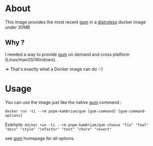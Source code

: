 # About

This image provides the most recent [gum](https://github.com/charmbracelet/gum) in a [distroless](https://github.com/GoogleContainerTools/distroless) docker image under 30MB

## Why ?

I needed a way to provide [gum](https://github.com/charmbracelet/gum) on demand and cross platform (Linux/maxOS/Windows).

=> That's exactly what a Docker image can do :-)

# Usage

You can use the image just like the native [gum](https://github.com/charmbracelet/gum) command :

```
docker run -ti --rm pnpm-kambrium/gum [gum-command] [gum-command-options]
```

Example: `docker run -ti --rm pnpm-kambrium/gum choose "fix" "feat" "docs" "style" "refactor" "test" "chore" "revert"`

see [gum](https://github.com/charmbracelet/gum) homepage for all options.
